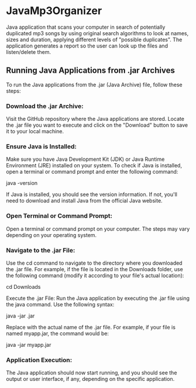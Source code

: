 # JavaMp3Organizer
Java application that scans your computer in search of potentially duplicated mp3 songs by using original search algorithms to look at names, sizes and duration, applying different levels of "possible duplicates". The application generates a report so the user can look up the files and listen/delete them.

## Running Java Applications from .jar Archives
To run the Java applications from the .jar (Java Archive) file, follow these steps:

### Download the .jar Archive:
Visit the GitHub repository where the Java applications are stored. Locate the .jar file you want to execute and click on the "Download" button to save it to your local machine.

### Ensure Java is Installed:
Make sure you have Java Development Kit (JDK) or Java Runtime Environment (JRE) installed on your system. To check if Java is installed, open a terminal or command prompt and enter the following command:

java -version

If Java is installed, you should see the version information. If not, you'll need to download and install Java from the official Java website.

### Open Terminal or Command Prompt:
Open a terminal or command prompt on your computer. The steps may vary depending on your operating system.

### Navigate to the .jar File:
Use the cd command to navigate to the directory where you downloaded the .jar file. For example, if the file is located in the Downloads folder, use the following command (modify it according to your file's actual location):

cd Downloads

Execute the .jar File: Run the Java application by executing the .jar file using the java command. Use the following syntax:

java -jar <filename>.jar

Replace <filename> with the actual name of the .jar file. For example, if your file is named myapp.jar, the command would be:

java -jar myapp.jar

### Application Execution:
The Java application should now start running, and you should see the output or user interface, if any, depending on the specific application.
